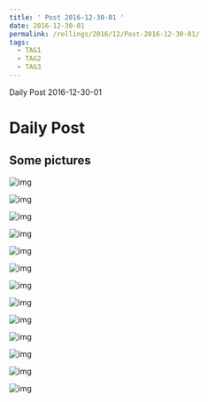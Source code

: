 ```yaml
---
title: ' Post 2016-12-30-01 ' 
date: 2016-12-30-01
permalink: /rollings/2016/12/Post-2016-12-30-01/
tags:
  - TAG1
  - TAG2
  - TAG3
---
```


Daily Post 2016-12-30-01

Daily Post
======

Some pictures
------

![img](/files/personal-blog/2016-12-30-01/01.png)

![img](/files/personal-blog/2016-12-30-01/03.jpg)

![img](/files/personal-blog/2016-12-30-01/04.jpg)

![img](/files/personal-blog/2016-12-30-01/06.jpeg)

![img](/files/personal-blog/2016-12-30-01/07.jpeg)

![img](/files/personal-blog/2016-12-30-01/08.jpg)

![img](/files/personal-blog/2016-12-30-01/08.png)

![img](/files/personal-blog/2016-12-30-01/10.jpeg)

![img](/files/personal-blog/2016-12-30-01/11.jpeg)

![img](/files/personal-blog/2016-12-30-01/12.jpeg)

![img](/files/personal-blog/2016-12-30-01/13.jpeg)

![img](/files/personal-blog/2016-12-30-01/14.jpeg)

![img](/files/personal-blog/2016-12-30-01/15.jpeg)

